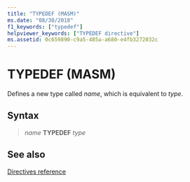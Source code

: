 ```yaml
---
title: "TYPEDEF (MASM)"
ms.date: "08/30/2018"
f1_keywords: ["typedef"]
helpviewer_keywords: ["TYPEDEF directive"]
ms.assetid: 0c659890-c9a5-485a-a680-e4fb3272032c
---
```

# TYPEDEF (MASM)

Defines a new type called *name*, which is equivalent to *type*.

## Syntax

> *name* **TYPEDEF** *type*

## See also

[Directives reference](directives-reference.md)
